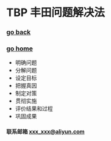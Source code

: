 # TBP 丰田问题解决法
### [go back](/x2q/books/tbp)      
### [go home](/x2q)    
+ 明确问题
+ 分解问题
+ 设定目标
+ 把握真因
+ 制定对策
+ 贯彻实施
+ 评价结果和过程
+ 巩固成果


  

#### 联系邮箱 xxx_xxx@aliyun.com

